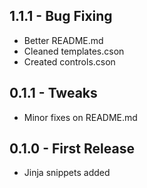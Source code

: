 ## 1.1.1 - Bug Fixing
* Better README.md
* Cleaned templates.cson
* Created controls.cson


## 0.1.1 - Tweaks
* Minor fixes on README.md

## 0.1.0 - First Release
* Jinja snippets added
